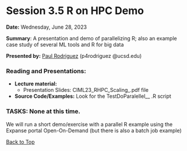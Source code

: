 # Session 3.5 R on HPC Demo

**Date:** Wednesday, June 28, 2023

**Summary**: A presentation and demo of parallelizing R; also an example case study of several ML tools and R for big data

**Presented by:** [Paul Rodriguez](https://profiles.ucsd.edu/paul.rodriguez) (p4rodriguez @ucsd.edu)

### Reading and Presentations:
* **Lecture material:**
   * Presentation Slides: CIML23_RHPC_Scaling_.pdf file
* **Source Code/Examples:** Look for the TestDoParalellel__ .R   script

### TASKS: None at this time.
We will run a short demo/exercise with a parallel R example using the Expanse portal Open-On-Demand (but there is also a batch job example)

[Back to Top](#top)
